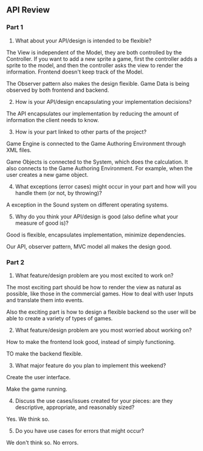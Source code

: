 
## API Review

### Part 1

1. What about your API/design is intended to be flexible?

The View is independent of the Model, they are both controlled by the Controller. If you want to add a new sprite a game, first the controller adds a sprite to the model, and then the controller asks the view to render the information. Frontend doesn't keep track of the Model. 

The Observer pattern also makes the design flexible. Game Data is being observed by both frontend and backend. 

2. How is your API/design encapsulating your implementation decisions?

The API encapsulates our implementation by reducing the amount of information the client needs to know.

3. How is your part linked to other parts of the project?

Game Engine is connected to the Game Authoring Environment through XML files.

Game Objects is connected to the System, which does the calculation. It also connects to the Game Authoring Environment. For example, when the user creates a new game object.

4. What exceptions (error cases) might occur in your part and how will you handle them (or not, by throwing)?

A exception in the Sound system on different operating systems. 

5. Why do you think your API/design is good (also define what your measure of good is)?

Good is flexible, encapsulates implementation, minimize dependencies. 

Our API, observer pattern, MVC model all makes the design good.


### Part 2
1. What feature/design problem are you most excited to work on?

The most exciting part should be how to render the view as natural as possible, like those in the commercial games. How to deal with user Inputs and translate them into events.

Also the exciting part is how to design a flexible backend so the user will be able to create a variety of types of games.

2. What feature/design problem are you most worried about working on?

How to make the frontend look good, instead of simply functioning. 

TO make the backend flexible.

3. What major feature do you plan to implement this weekend?

Create the user interface.

Make the game running.

4. Discuss the use cases/issues created for your pieces: are they descriptive, appropriate, and reasonably sized?

Yes. We think so.

5. Do you have use cases for errors that might occur?

We don't think so. No errors.